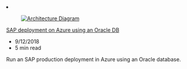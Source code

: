 <!-- This file is automatically generated by build/architectures/build_index.py. Any updates will be lost. -->

<!-- markdownlint-disable MD033 -->

<li class="grid-item item-column" data-categories="Databases ">
<article class="card">
    <div class="card-header has-margin-bottom-none" aria-hidden="true">
        <figure class="image diagram has-height-175 has-overflow-hidden level">
            <a href="/azure/architecture/example-scenario/apps/sap-production"><img src="/azure/architecture/browse/thumbs/sap-production.png" class="diagram" alt="Architecture Diagram" data-linktype="relative-path"></a>
        </figure>
    </div>
    <div class="card-content">
        <a class="card-content-title has-margin-top-none" href="/azure/architecture/example-scenario/apps/sap-production">
            <p>SAP deployment on Azure using an Oracle DB</p>
        </a>
        <ul class="card-content-metadata">
            <li>9/12/2018</li>
            <li>5 min read</li>
        </ul>
        <p class="card-content-description">Run an SAP production deployment in Azure using an Oracle database.</p>
        <div class="bottom-to-top-fade is-hidden-mobile"></div>
    </div>
</article>
</li>
